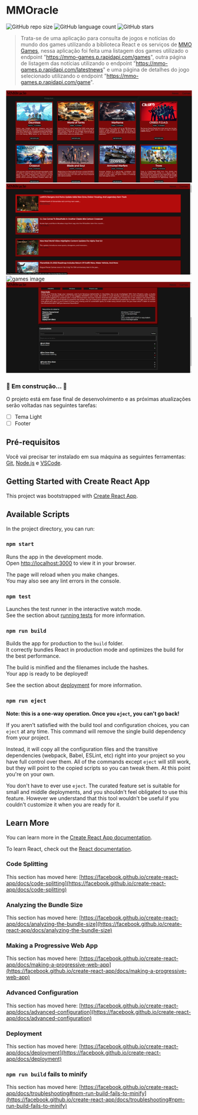 # MMOracle

![GitHub repo size](https://img.shields.io/github/repo-size/LaciJr/DEVinMMO?style=for-the-badge)
![GitHub language count](https://img.shields.io/github/languages/count/LaciJr/DEVinMMO?style=for-the-badge)
![GitHub stars](https://img.shields.io/bitbucket/issues/LaciJr/DEVinMMO?style=for-the-badge)

> Trata-se de uma aplicação para consulta de jogos e notícias do mundo dos games utilizando a biblioteca React e os serviços de [MMO Games](https://rapidapi.com/digiwalls/api/mmo-games/), nessa aplicação foi feita uma listagem dos games utilizado o endpoint "https://mmo-games.p.rapidapi.com/games", outra página de listagem das notícias utilizando o endpoint "https://mmo-games.p.rapidapi.com/latestnews" e uma página de detalhes do jogo selecionado utilizando o endpoint "https://mmo-games.p.rapidapi.com/game".

<img src="mmoracle-games.png" alt="games image">

<img src="mmoracle-news.png" alt="games image">

<img src="mmoracle-gamesdetail.png" alt="games image">

<img src="mmoracle-comments.png" alt="games image">

### 🚧 Em construção...  🚧
O projeto está em fase final de desenvolvimento e as próximas atualizações serão voltadas nas seguintes tarefas:
- [ ] Tema Light
- [ ] Footer

## Pré-requisitos

Você vai precisar ter instalado em sua máquina as seguintes ferramentas:
[Git](https://git-scm.com), [Node.js](https://nodejs.org/en/) e [VSCode](https://code.visualstudio.com/).
 
## Getting Started with Create React App

This project was bootstrapped with [Create React App](https://github.com/facebook/create-react-app).

## Available Scripts

In the project directory, you can run:

### `npm start`

Runs the app in the development mode.\
Open [http://localhost:3000](http://localhost:3000) to view it in your browser.

The page will reload when you make changes.\
You may also see any lint errors in the console.

### `npm test`

Launches the test runner in the interactive watch mode.\
See the section about [running tests](https://facebook.github.io/create-react-app/docs/running-tests) for more information.

### `npm run build`

Builds the app for production to the `build` folder.\
It correctly bundles React in production mode and optimizes the build for the best performance.

The build is minified and the filenames include the hashes.\
Your app is ready to be deployed!

See the section about [deployment](https://facebook.github.io/create-react-app/docs/deployment) for more information.

### `npm run eject`

**Note: this is a one-way operation. Once you `eject`, you can't go back!**

If you aren't satisfied with the build tool and configuration choices, you can `eject` at any time. This command will remove the single build dependency from your project.

Instead, it will copy all the configuration files and the transitive dependencies (webpack, Babel, ESLint, etc) right into your project so you have full control over them. All of the commands except `eject` will still work, but they will point to the copied scripts so you can tweak them. At this point you're on your own.

You don't have to ever use `eject`. The curated feature set is suitable for small and middle deployments, and you shouldn't feel obligated to use this feature. However we understand that this tool wouldn't be useful if you couldn't customize it when you are ready for it.

## Learn More

You can learn more in the [Create React App documentation](https://facebook.github.io/create-react-app/docs/getting-started).

To learn React, check out the [React documentation](https://reactjs.org/).

### Code Splitting

This section has moved here: [https://facebook.github.io/create-react-app/docs/code-splitting](https://facebook.github.io/create-react-app/docs/code-splitting)

### Analyzing the Bundle Size

This section has moved here: [https://facebook.github.io/create-react-app/docs/analyzing-the-bundle-size](https://facebook.github.io/create-react-app/docs/analyzing-the-bundle-size)

### Making a Progressive Web App

This section has moved here: [https://facebook.github.io/create-react-app/docs/making-a-progressive-web-app](https://facebook.github.io/create-react-app/docs/making-a-progressive-web-app)

### Advanced Configuration

This section has moved here: [https://facebook.github.io/create-react-app/docs/advanced-configuration](https://facebook.github.io/create-react-app/docs/advanced-configuration)

### Deployment

This section has moved here: [https://facebook.github.io/create-react-app/docs/deployment](https://facebook.github.io/create-react-app/docs/deployment)

### `npm run build` fails to minify

This section has moved here: [https://facebook.github.io/create-react-app/docs/troubleshooting#npm-run-build-fails-to-minify](https://facebook.github.io/create-react-app/docs/troubleshooting#npm-run-build-fails-to-minify)
